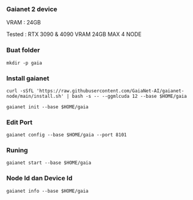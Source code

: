 ### Gaianet 2 device 
VRAM : 24GB


Tested : RTX 3090 & 4090 VRAM 24GB MAX 4 NODE

### Buat folder
```
mkdir -p gaia
```
### Install gaianet
```
curl -sSfL 'https://raw.githubusercontent.com/GaiaNet-AI/gaianet-node/main/install.sh' | bash -s -- --ggmlcuda 12 --base $HOME/gaia
```
```
gaianet init --base $HOME/gaia
```
### Edit Port
```
gaianet config --base $HOME/gaia --port 8101
```

### Runing
```
gaianet start --base $HOME/gaia
```
### Node Id dan Device Id
```
gaianet info --base $HOME/gaia
```

